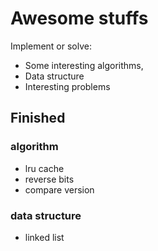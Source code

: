 # Awesome stuffs

Implement or solve:
* Some interesting algorithms, 
* Data structure
* Interesting problems

## Finished
### algorithm
* lru cache
* reverse bits
* compare version

### data structure
* linked list
